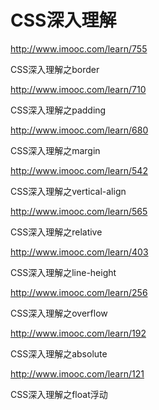# CSS深入理解  



http://www.imooc.com/learn/755

CSS深入理解之border



http://www.imooc.com/learn/710

CSS深入理解之padding


http://www.imooc.com/learn/680


CSS深入理解之margin



http://www.imooc.com/learn/542

CSS深入理解之vertical-align



http://www.imooc.com/learn/565


CSS深入理解之relative



http://www.imooc.com/learn/403

CSS深入理解之line-height


http://www.imooc.com/learn/256

CSS深入理解之overflow


http://www.imooc.com/learn/192

CSS深入理解之absolute


http://www.imooc.com/learn/121

CSS深入理解之float浮动

